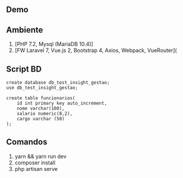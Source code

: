 ## Demo



## Ambiente

1. [PHP 7.2, Mysql (MariaDB 10.4)]
2. [FW Laravel 7, Vue.js 2, Bootstrap 4, Axios, Webpack, VueRouter](

## Script BD
```
create database db_test_insight_gestao;
use db_test_insight_gestao;

create table funcionarios(
	id int primary key auto_increment,
    nome varchar(100),
    salario numeric(8,2),
    cargo varchar (50)    
);
```

## Comandos

1. yarn && yarn run dev
2. composer install
3. php artisan serve
